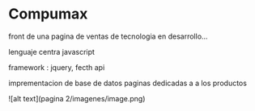 # Compumax
front de una pagina de ventas de tecnologia 
en desarrollo...

lenguaje centra javascript 

framework : jquery, fecth api

imprementacion de base de datos
paginas dedicadas a a los productos

![alt text](pagina 2/imagenes/image.png)
